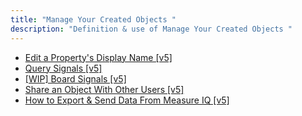 ```yaml
---
title: "Manage Your Created Objects "
description: "Definition & use of Manage Your Created Objects "
---
```


- [Edit a Property's Display Name \[v5\]](./manage-your-created-objects/edit-a-propertys-display-name)
- [Query Signals \[v5\]](./manage-your-created-objects/query-signals)
- [\[WIP\] Board Signals \[v5\]](./manage-your-created-objects/wip-board-signals)
- [Share an Object With Other Users \[v5\]](./manage-your-created-objects/share-an-object-with-other-users)
- [How to Export & Send Data From Measure IQ \[v5\]](./manage-your-created-objects/how-to-export-send-data-from-measure-iq)
